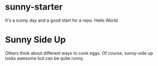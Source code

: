 # sunny-starter
It's a sunny day and a good start for a repo. Hello World.

# Sunny Side Up
Others think about different ways to cook eggs. Of course, sunny-side up looks awesome but can be quite runny.
